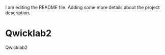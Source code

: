 I am editing the README file. Adding some more details about the project description.

# Qwicklab2
Qwicklab2
